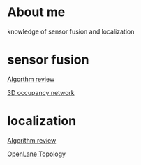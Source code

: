 # About me
knowledge of sensor fusion and localization

# sensor fusion
  [Algorthm review](https://www.thinkautonomous.ai/blog/9-types-of-sensor-fusion-algorithms/)
  
  [3D occupancy network]()

# localization
  [Algorithm review](https://www.ncbi.nlm.nih.gov/pmc/articles/PMC8749843/#:~:text=Lane-Level%20Localization%20%28LLL%29%3A%20The%20position%20of%20the%20host,%28OSM%29%2C%20Waze%29%20are%20used%20to%20perform%20this%20task.)
  
  [OpenLane Topology]()
